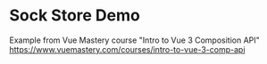 # Sock Store Demo
Example from Vue Mastery course "Intro to Vue 3 Composition API"
https://www.vuemastery.com/courses/intro-to-vue-3-comp-api

